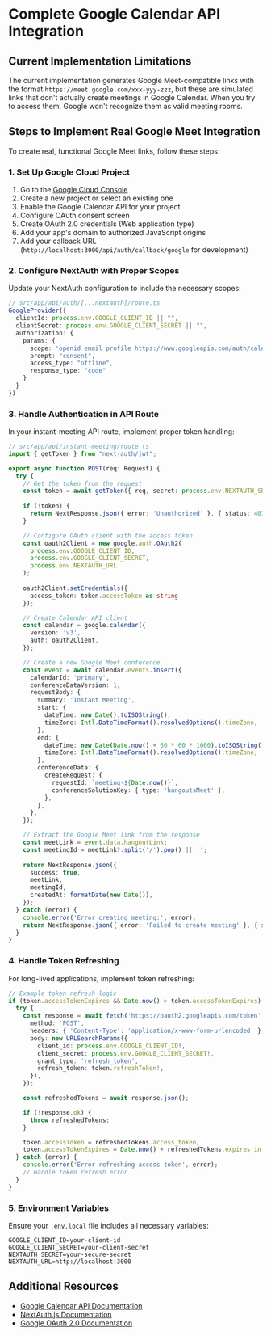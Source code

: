 # Complete Google Calendar API Integration

## Current Implementation Limitations

The current implementation generates Google Meet-compatible links with the format `https://meet.google.com/xxx-yyy-zzz`, but these are simulated links that don't actually create meetings in Google Calendar. When you try to access them, Google won't recognize them as valid meeting rooms.

## Steps to Implement Real Google Meet Integration

To create real, functional Google Meet links, follow these steps:

### 1. Set Up Google Cloud Project

1. Go to the [Google Cloud Console](https://console.cloud.google.com/)
2. Create a new project or select an existing one
3. Enable the Google Calendar API for your project
4. Configure OAuth consent screen
5. Create OAuth 2.0 credentials (Web application type)
6. Add your app's domain to authorized JavaScript origins
7. Add your callback URL (`http://localhost:3000/api/auth/callback/google` for development)

### 2. Configure NextAuth with Proper Scopes

Update your NextAuth configuration to include the necessary scopes:

```typescript
// src/app/api/auth/[...nextauth]/route.ts
GoogleProvider({
  clientId: process.env.GOOGLE_CLIENT_ID || "",
  clientSecret: process.env.GOOGLE_CLIENT_SECRET || "",
  authorization: {
    params: {
      scope: 'openid email profile https://www.googleapis.com/auth/calendar https://www.googleapis.com/auth/calendar.events',
      prompt: "consent",
      access_type: "offline",
      response_type: "code"
    }
  }
})
```

### 3. Handle Authentication in API Route

In your instant-meeting API route, implement proper token handling:

```typescript
// src/app/api/instant-meeting/route.ts
import { getToken } from "next-auth/jwt";

export async function POST(req: Request) {
  try {
    // Get the token from the request
    const token = await getToken({ req, secret: process.env.NEXTAUTH_SECRET });
    
    if (!token) {
      return NextResponse.json({ error: 'Unauthorized' }, { status: 401 });
    }

    // Configure OAuth client with the access token
    const oauth2Client = new google.auth.OAuth2(
      process.env.GOOGLE_CLIENT_ID,
      process.env.GOOGLE_CLIENT_SECRET,
      process.env.NEXTAUTH_URL
    );
    
    oauth2Client.setCredentials({
      access_token: token.accessToken as string
    });

    // Create Calendar API client
    const calendar = google.calendar({
      version: 'v3',
      auth: oauth2Client,
    });

    // Create a new Google Meet conference
    const event = await calendar.events.insert({
      calendarId: 'primary',
      conferenceDataVersion: 1,
      requestBody: {
        summary: 'Instant Meeting',
        start: {
          dateTime: new Date().toISOString(),
          timeZone: Intl.DateTimeFormat().resolvedOptions().timeZone,
        },
        end: {
          dateTime: new Date(Date.now() + 60 * 60 * 1000).toISOString(), // 1 hour later
          timeZone: Intl.DateTimeFormat().resolvedOptions().timeZone,
        },
        conferenceData: {
          createRequest: {
            requestId: `meeting-${Date.now()}`,
            conferenceSolutionKey: { type: 'hangoutsMeet' },
          },
        },
      },
    });

    // Extract the Google Meet link from the response
    const meetLink = event.data.hangoutLink;
    const meetingId = meetLink?.split('/').pop() || '';
    
    return NextResponse.json({
      success: true,
      meetLink,
      meetingId,
      createdAt: formatDate(new Date()),
    });
  } catch (error) {
    console.error('Error creating meeting:', error);
    return NextResponse.json({ error: 'Failed to create meeting' }, { status: 500 });
  }
}
```

### 4. Handle Token Refreshing

For long-lived applications, implement token refreshing:

```typescript
// Example token refresh logic
if (token.accessTokenExpires && Date.now() > token.accessTokenExpires) {
  try {
    const response = await fetch('https://oauth2.googleapis.com/token', {
      method: 'POST',
      headers: { 'Content-Type': 'application/x-www-form-urlencoded' },
      body: new URLSearchParams({
        client_id: process.env.GOOGLE_CLIENT_ID!,
        client_secret: process.env.GOOGLE_CLIENT_SECRET!,
        grant_type: 'refresh_token',
        refresh_token: token.refreshToken!,
      }),
    });

    const refreshedTokens = await response.json();

    if (!response.ok) {
      throw refreshedTokens;
    }

    token.accessToken = refreshedTokens.access_token;
    token.accessTokenExpires = Date.now() + refreshedTokens.expires_in * 1000;
  } catch (error) {
    console.error('Error refreshing access token', error);
    // Handle token refresh error
  }
}
```

### 5. Environment Variables

Ensure your `.env.local` file includes all necessary variables:

```
GOOGLE_CLIENT_ID=your-client-id
GOOGLE_CLIENT_SECRET=your-client-secret
NEXTAUTH_SECRET=your-secure-secret
NEXTAUTH_URL=http://localhost:3000
```

## Additional Resources

- [Google Calendar API Documentation](https://developers.google.com/calendar/api/v3/reference)
- [NextAuth.js Documentation](https://next-auth.js.org/getting-started/introduction)
- [Google OAuth 2.0 Documentation](https://developers.google.com/identity/protocols/oauth2) 